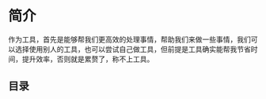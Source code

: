 # 简介

作为工具，首先是能够帮我们更高效的处理事情，帮助我们来做一些事情，我们可以选择使用别人的工具，也可以尝试自己做工具，但前提是工具确实能帮我节省时间，提升效率，否则就是累赘了，称不上工具。

## 目录


